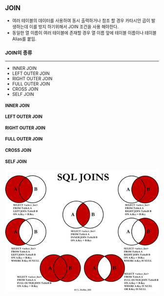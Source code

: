 ## JOIN
- 여러 테이블의 데이터를 사용하여 동시 출력하거나 참조 할 경우
  카타시안 곱이 발생하는데 이를 방지 하기위해서 JOIN 조건을 사용 해야한다.
- 동일한 열 이름이 여러 테이블에 존재할 경우 열 이름 앞에 테이블 이름이나 테이블 Alias를 붙임.

### JOIN의 종류

---
- INNER JOIN  
- LEFT OUTER JOIN  
- RIGHT OUTER JOIN  
- FULL OUTER JOIN  
- CROSS JOIN  
- SELF JOIN  
 
#### INNER JOIN

#### LEFT OUTER JOIN

#### RIGHT OUTER JOIN

#### FULL OUTER JOIN

#### CROSS JOIN

#### SELF JOIN

![join.png](sqldimg2%2Fjoin.png)
